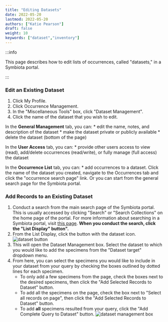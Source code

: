 ```yaml
---
title: "Editing Datasets"
date: 2022-05-20
lastmod: 2022-05-20
authors: ["Katie Pearson"]
draft: false
weight: 10
keywords: ["dataset","inventory"]
---
```


:::info

This page describes how to edit lists of occurrences, called "datasets," in a Symbiota portal.

:::

### Edit an Existing Dataset
1. Click My Profile.
2. Click Occurrence Management.
3. In the "Miscellaneous Tools" box, click "Dataset Management".
4. Click the name of the dataset that you wish to edit.

In the **General Management** tab, you can:
    * edit the name, notes, and description of the dataset
    * make the dataset private or publicly available
    * delete the dataset (bottom of the page)

In the **User Access** tab, you can:
    * provide other users access to view (read), add/delete occurrences (read/write), or fully manage (full access) the dataset

In the **Occurrence List** tab, you can:
    * add occurrences to a dataset. Click the name of the dataset you created, navigate to the Occurrences tab and click the "occurrence search page" link. Or you can start from the general search page for the Symbiota portal.

### Add Records to an Existing Dataset
1. Conduct a search from the main search page of the Symbiota portal. This is usually accessed by clicking "Search" or "Search Collections" on the home page of the portal. For more information about searching in a Symbiota portal, visit [this page](/docs/User_Guide/searching_records). **When you conduct the search, click the "List Display" button".**
2. From the List Display, click the button with the dataset icon.
![dataset button](/img/datasetbutton.PNG "dataset button")
3. This will open the Dataset Management box. Select the dataset to which you would like to add the specimens from the "Dataset target" dropdown menu.
4. From here, you can select the specimens you would like to include in your dataset from your query by checking the boxes outlined by dotted lines for each specimen.
    * To only add a few specimens from the page, check the boxes next to the desired specimens, then click the "Add Selected Records to Dataset" button.
    * To add all the specimens on the page, check the box next to "Select all records on page", then click the "Add Selected Records to Dataset" button.
    * To add **all** specimens resulted from your query, click the "Add Complete Query to Dataset" button.
![dataset management box](/img/datasetmanagement.PNG "dataset management box")
